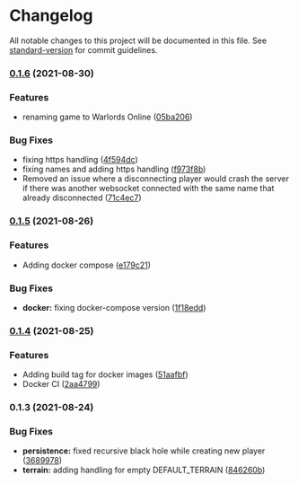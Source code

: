 # Changelog

All notable changes to this project will be documented in this file. See [standard-version](https://github.com/conventional-changelog/standard-version) for commit guidelines.

### [0.1.6](https://github.com/jacekku/TraviansServer/compare/v0.1.5...v0.1.6) (2021-08-30)


### Features

* renaming game to Warlords Online ([05ba206](https://github.com/jacekku/TraviansServer/commit/05ba206ffa850da4d3a48220b6d785f7421ecadc))


### Bug Fixes

* fixing https handling ([4f594dc](https://github.com/jacekku/TraviansServer/commit/4f594dc2e12ff3d7a694aa69911a8bc68fa50f60))
* fixing names and adding https handling ([f973f8b](https://github.com/jacekku/TraviansServer/commit/f973f8b70a3a21e390688ee9ff0490d394623f55))
* Removed an issue where a disconnecting player would crash the server if there was another websocket connected with the same name that already disconnected ([71c4ec7](https://github.com/jacekku/TraviansServer/commit/71c4ec7c13f4d0f7a859c9647adffa621ce6570a))

### [0.1.5](https://github.com/jacekku/TraviansServer/compare/v0.1.4...v0.1.5) (2021-08-26)


### Features

* Adding docker compose ([e179c21](https://github.com/jacekku/TraviansServer/commit/e179c211fc0b487e2ae78abdb4f4420b16323b9a))


### Bug Fixes

* **docker:** fixing docker-compose version ([1f18edd](https://github.com/jacekku/TraviansServer/commit/1f18edd1a3c3b8ef584d7fa64aea812f0acc2e5b))

### [0.1.4](https://github.com/jacekku/TraviansServer/compare/v0.1.3...v0.1.4) (2021-08-25)


### Features

* Adding build tag for docker images ([51aafbf](https://github.com/jacekku/TraviansServer/commit/51aafbf4e8d0c9169547deb555b057415b9af18b))
* Docker CI ([2aa4799](https://github.com/jacekku/TraviansServer/commit/2aa4799bc57305905661a0f3962b3b154e3f2d52))

### 0.1.3 (2021-08-24)


### Bug Fixes

* **persistence:** fixed recursive black hole while creating new player ([3689978](https://github.com/jacekku/TraviansServer/commit/3689978bfb63603933612cfd863dd29dc4c86761))
* **terrain:** adding handling for empty DEFAULT_TERRAIN ([846260b](https://github.com/jacekku/TraviansServer/commit/846260b946d1126a782784f05476d122787a69d1))
